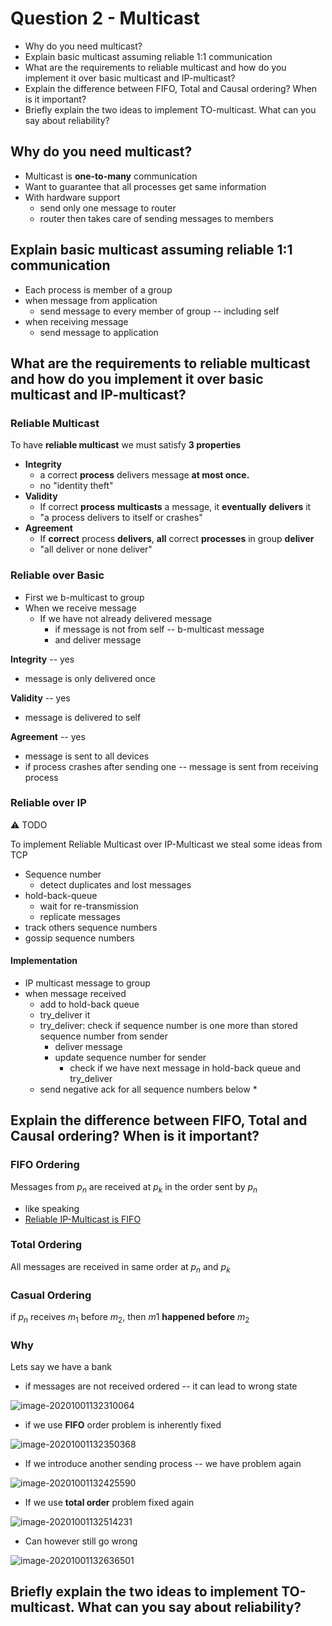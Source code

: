 # Question 2 - Multicast

* Why do you need multicast?
* Explain basic multicast assuming reliable 1:1 communication
* What are the requirements to reliable multicast and how do you implement it over basic multicast and IP-multicast?
* Explain the difference between FIFO, Total and Causal ordering? When is it important?
* Briefly explain the two ideas to implement TO-multicast. What can you say about reliability?



## Why do you need multicast?

* Multicast is **one-to-many** communication
* Want to guarantee that all processes get same information
* With hardware support
    * send only one message to router
    * router then takes care of sending messages to members







## Explain basic multicast assuming reliable 1:1 communication

* Each process is member of a group
* when message from application
    * send message to every member of group -- including self
* when receiving message
    * send message to application







## What are the requirements to reliable multicast and how do you implement it over basic multicast and IP-multicast?

### Reliable Multicast

To have **reliable multicast** we must satisfy **3 properties**

* **Integrity**
    * a correct **process** delivers message **at most once.**
    * no "identity theft"
* **Validity**
    * If correct **process** **multicasts** a message, it **eventually** **delivers** it
    * "a process delivers to itself or crashes"
* **Agreement**
    * If **correct** process **delivers**, **all** correct **processes** in group **deliver**
    * "all deliver or none deliver"



### Reliable over Basic

* First we b-multicast to group
* When we receive message
    * If we have not already delivered message
        * if message is not from self -- b-multicast message
        * and deliver message



**Integrity** -- yes

* message is only delivered once

**Validity** -- yes

* message is delivered to self

**Agreement** -- yes

* message is sent to all devices 
* if process crashes after sending one -- message is sent from receiving process



### Reliable over IP



:warning: TODO



To implement Reliable Multicast over IP-Multicast we steal some ideas from TCP

* Sequence number
    * detect duplicates and lost messages
* hold-back-queue
    * wait for re-transmission
    * replicate messages
* track others sequence numbers
* gossip sequence numbers

#### Implementation

* IP multicast message to group
* when message received
    * add to hold-back queue
    * try_deliver it
    * try_deliver: check if sequence number is one more than stored sequence number from sender
        * deliver message
        * update sequence number for sender
            * check if we have next message in hold-back queue and try_deliver 
    * send negative ack for all sequence numbers below
        * 





## Explain the difference between FIFO, Total and Causal ordering? When is it important?

### FIFO Ordering

Messages from $p_n$ are received at $p_k$ in the order sent by $p_n$

* like speaking
* <u>Reliable IP-Multicast is FIFO</u>

### Total Ordering

All messages are received in same order at $p_n$ and $p_k$

### Casual Ordering

if $p_n$ receives $m_1$ before $m_2$, then $m1$ **happened before** $m_2$



### Why

Lets say we have a bank

* if messages are not received ordered -- it can lead to wrong state

![image-20201001132310064](../images/04-multicast/image-20201001132310064.png)

* if we use **FIFO** order problem is inherently fixed

![image-20201001132350368](../images/04-multicast/image-20201001132350368.png)

* If we introduce another sending process -- we have problem again

![image-20201001132425590](../images/04-multicast/image-20201001132425590.png)

* If we use **total order** problem fixed again

![image-20201001132514231](../images/04-multicast/image-20201001132514231.png)



* Can however still go wrong

![image-20201001132636501](../images/04-multicast/image-20201001132636501.png)



## Briefly explain the two ideas to implement TO-multicast. What can you say about reliability?